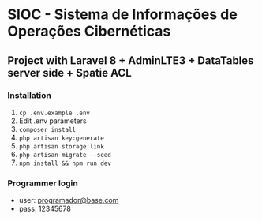# SIOC - Sistema de Informações de Operações Cibernéticas

## Project with Laravel 8 + AdminLTE3 + DataTables server side + Spatie ACL

### Installation

1. `cp .env.example .env`
2. Edit .env parameters
3. `composer install`
4. `php artisan key:generate`
5. `php artisan storage:link`
6. `php artisan migrate --seed`
7. `npm install && npm run dev`

### Programmer login

- user: <programador@base.com>
- pass: 12345678
